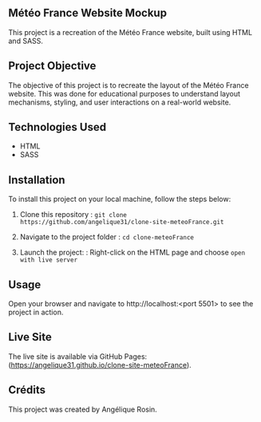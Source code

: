 ## Météo France Website Mockup

This project is a recreation of the Météo France website, built using HTML and SASS.

## Project Objective

The objective of this project is to recreate the layout of the Météo France website. This was done for educational purposes to understand layout mechanisms, styling, and user interactions on a real-world website.

## Technologies Used

- HTML
- SASS

## Installation

To install this project on your local machine, follow the steps below:

1. Clone this repository :
   `git clone https://github.com/angelique31/clone-site-meteoFrance.git`

2. Navigate to the project folder :
   `cd clone-meteoFrance`

3. Launch the project: :
   Right-click on the HTML page and choose
   `open with live server`

## Usage

Open your browser and navigate to http://localhost:<port 5501> to see the project in action.

## Live Site

The live site is available via GitHub Pages:
(https://angelique31.github.io/clone-site-meteoFrance).

## Crédits

This project was created by Angélique Rosin.
